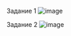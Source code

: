 Задание 1
![image](https://user-images.githubusercontent.com/113889448/231732296-06941690-364e-46ac-bff2-effe55cdc024.png)

Задание 2
![image](https://user-images.githubusercontent.com/113889448/231732498-52612589-e2ae-468c-b1f1-29d0b1368cd5.png)
